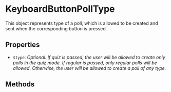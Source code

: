 # KeyboardButtonPollType	

This object represents type of a poll, which is allowed to be created and sent when the corresponding button is pressed.	

## Properties	

- `$type`: _Optional. If quiz is passed, the user will be allowed to create only polls in the quiz mode. If regular is passed, only regular polls will be allowed. Otherwise, the user will be allowed to create a poll of any type._

## Methods	
